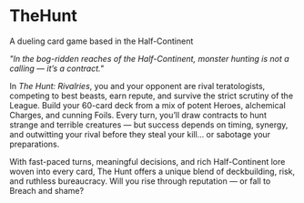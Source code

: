 # TheHunt
A dueling card game based in the Half-Continent

*"In the bog-ridden reaches of the Half-Continent, monster hunting is not a calling — it’s a contract."*

In *The Hunt: Rivalries*, you and your opponent are rival teratologists, competing to best beasts, earn repute, and survive the strict scrutiny of the League. Build your 60-card deck from a mix of potent Heroes, alchemical Charges, and cunning Foils. Every turn, you’ll draw contracts to hunt strange and terrible creatures — but success depends on timing, synergy, and outwitting your rival before they steal your kill… or sabotage your preparations.

With fast-paced turns, meaningful decisions, and rich Half-Continent lore woven into every card, The Hunt offers a unique blend of deckbuilding, risk, and ruthless bureaucracy. Will you rise through reputation — or fall to Breach and shame?


